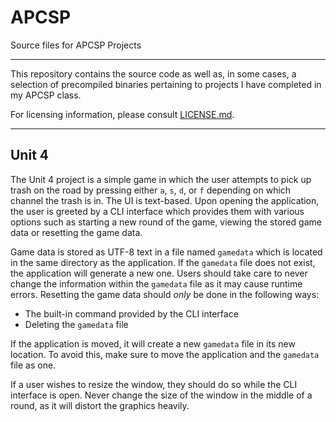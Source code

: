 # APCSP
Source files for APCSP Projects

---

This repository contains the source code as well as, in some cases, a selection of precompiled binaries pertaining to projects I have completed in my APCSP class.

For licensing information, please consult [LICENSE.md](./LICENSE.md).

---

## Unit 4
The Unit 4 project is a simple game in which the user attempts to pick up trash on the road by pressing either `a`, `s`, `d`, or `f` depending on which channel the trash is in. The UI is text-based. Upon opening the application, the user is greeted by a CLI interface which provides them with various options such as starting a new round of the game, viewing the stored game data or resetting the game data.

Game data is stored as UTF-8 text in a file named `gamedata` which is located in the same directory as the application. If the `gamedata` file does not exist, the application will generate a new one. Users should take care to never change the information within the `gamedata` file as it may cause runtime errors. Resetting the game data should _only_ be done in the following ways:

- The built-in command provided by the CLI interface
- Deleting the `gamedata` file

If the application is moved, it will create a new `gamedata` file in its new location. To avoid this, make sure to move the application and the `gamedata` file as one.

If a user wishes to resize the window, they should do so while the CLI interface is open. Never change the size of the window in the middle of a round, as it will distort the graphics heavily.
